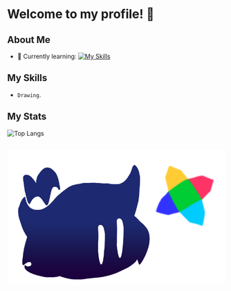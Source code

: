  # Welcome to my profile! 👋

## About Me

- 🌱 Currently learning: [![My Skills](https://skillicons.dev/icons?i=haxe,haxeflixel&theme=dark)](https://skillicons.dev)

## My Skills

  - `Drawing`.

## My Stats

![Top Langs](https://github-readme-stats.vercel.app/api/top-langs/?username=SamuXDD&layout=compact&theme=dark)

##

![image alt](https://github.com/SamuXDD/SamuXDD/blob/ccf094cbab13c58049ecea1790297d78db7b8d2d/image.png)
